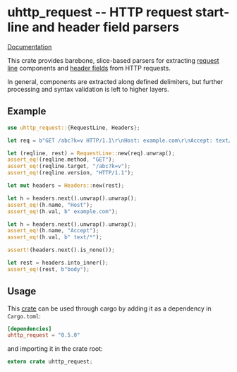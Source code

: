 # uhttp_request -- HTTP request start-line and header field parsers

[Documentation](https://docs.rs/uhttp_request)

This crate provides barebone, slice-based parsers for extracting [request
line](https://tools.ietf.org/html/rfc7230#section-3.1.1) components and [header
fields](https://tools.ietf.org/html/rfc7230#section-3.2) from HTTP requests.

In general, components are extracted along defined delimiters, but further processing
and syntax validation is left to higher layers.

## Example

```rust
use uhttp_request::{RequestLine, Headers};

let req = b"GET /abc?k=v HTTP/1.1\r\nHost: example.com\r\nAccept: text/*\r\n\r\nbody";

let (reqline, rest) = RequestLine::new(req).unwrap();
assert_eq!(reqline.method, "GET");
assert_eq!(reqline.target, "/abc?k=v");
assert_eq!(reqline.version, "HTTP/1.1");

let mut headers = Headers::new(rest);

let h = headers.next().unwrap().unwrap();
assert_eq!(h.name, "Host");
assert_eq!(h.val, b" example.com");

let h = headers.next().unwrap().unwrap();
assert_eq!(h.name, "Accept");
assert_eq!(h.val, b" text/*");

assert!(headers.next().is_none());

let rest = headers.into_inner();
assert_eq!(rest, b"body");
```

## Usage

This [crate](https://crates.io/crates/uhttp_request) can be used through cargo by adding
it as a dependency in `Cargo.toml`:

```toml
[dependencies]
uhttp_request = "0.5.0"
```
and importing it in the crate root:

```rust
extern crate uhttp_request;
```
